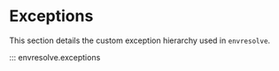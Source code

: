# Exceptions

This section details the custom exception hierarchy used in `envresolve`.

::: envresolve.exceptions
